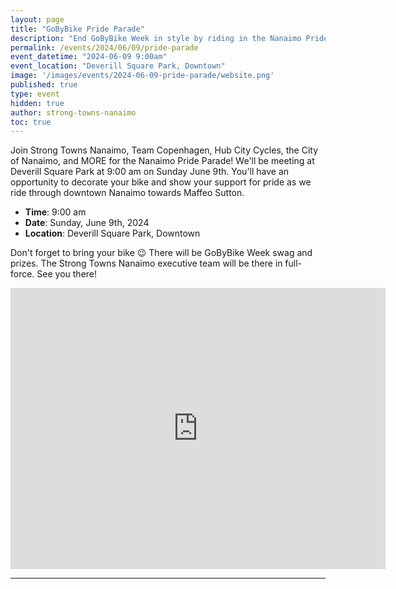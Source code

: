 ```yaml
---
layout: page
title: "GoByBike Pride Parade"
description: "End GoByBike Week in style by riding in the Nanaimo Pride Parade with Strong Towns Nanaimo, Team Copenhagen, and the City of Nanaimo! We'll meet at Deverill Square Park at 9:00 am on Sunday June 9th. See you there!"
permalink: /events/2024/06/09/pride-parade
event_datetime: "2024-06-09 9:00am"
event_location: "Deverill Square Park, Downtown"
image: '/images/events/2024-06-09-pride-parade/website.png'
published: true
type: event
hidden: true
author: strong-towns-nanaimo
toc: true
---
```


Join Strong Towns Nanaimo, Team Copenhagen, Hub City Cycles, the City of Nanaimo, and MORE for the Nanaimo Pride Parade! We'll be meeting at Deverill Square Park at 9:00 am on Sunday June 9th. You'll have an opportunity to decorate your bike and show your support for pride as we ride through downtown Nanaimo towards Maffeo Sutton. 

* **Time**: 9:00 am
* **Date**: Sunday, June 9th, 2024
* **Location**: Deverill Square Park, Downtown

Don't forget to bring your bike 😉 There will be GoByBike Week swag and prizes. The Strong Towns Nanaimo executive team will be there in full-force. See you there!

<iframe src="https://www.google.com/maps/embed?pb=!1m18!1m12!1m3!1d845.9431487194237!2d-123.9312222781604!3d49.15795387343809!2m3!1f0!2f0!3f0!3m2!1i1024!2i768!4f13.1!3m3!1m2!1s0x5488a3fe5036086b%3A0xc7ef5a7dedb48e6b!2sDeverill%20Square%20Gyro%202%20Park!5e0!3m2!1sen!2sca!4v1717723734236!5m2!1sen!2sca" width="600" height="450" style="border:0;" allowfullscreen="" loading="lazy" referrerpolicy="no-referrer-when-downgrade"></iframe>

***